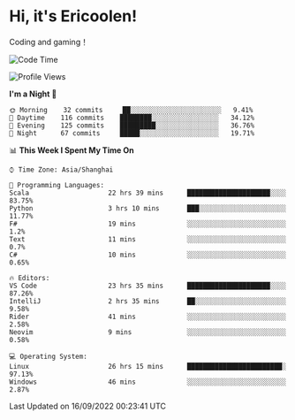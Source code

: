 # Hi, it's Ericoolen!
Coding and gaming！

<!--START_SECTION:waka-->
![Code Time](http://img.shields.io/badge/Code%20Time-384%20hrs%2023%20mins-blue)

![Profile Views](http://img.shields.io/badge/Profile%20Views-0-blue)

**I'm a Night 🦉** 

```text
🌞 Morning    32 commits     ██░░░░░░░░░░░░░░░░░░░░░░░   9.41% 
🌆 Daytime    116 commits    ████████░░░░░░░░░░░░░░░░░   34.12% 
🌃 Evening    125 commits    █████████░░░░░░░░░░░░░░░░   36.76% 
🌙 Night      67 commits     █████░░░░░░░░░░░░░░░░░░░░   19.71%

```


📊 **This Week I Spent My Time On** 

```text
⌚︎ Time Zone: Asia/Shanghai

💬 Programming Languages: 
Scala                    22 hrs 39 mins      █████████████████████░░░░   83.75% 
Python                   3 hrs 10 mins       ███░░░░░░░░░░░░░░░░░░░░░░   11.77% 
F#                       19 mins             ░░░░░░░░░░░░░░░░░░░░░░░░░   1.2% 
Text                     11 mins             ░░░░░░░░░░░░░░░░░░░░░░░░░   0.7% 
C#                       10 mins             ░░░░░░░░░░░░░░░░░░░░░░░░░   0.65%

🔥 Editors: 
VS Code                  23 hrs 35 mins      █████████████████████░░░░   87.26% 
IntelliJ                 2 hrs 35 mins       ██░░░░░░░░░░░░░░░░░░░░░░░   9.58% 
Rider                    41 mins             ░░░░░░░░░░░░░░░░░░░░░░░░░   2.58% 
Neovim                   9 mins              ░░░░░░░░░░░░░░░░░░░░░░░░░   0.58%

💻 Operating System: 
Linux                    26 hrs 15 mins      ████████████████████████░   97.13% 
Windows                  46 mins             ░░░░░░░░░░░░░░░░░░░░░░░░░   2.87%

```


 Last Updated on 16/09/2022 00:23:41 UTC
<!--END_SECTION:waka-->

